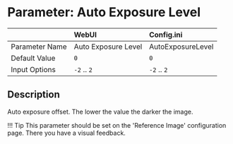 # Parameter: Auto Exposure Level

|                   | WebUI               | Config.ini
|:---               |:---                 |:----
| Parameter Name    | Auto Exposure Level | AutoExposureLevel
| Default Value     | `0`                 | `0`
| Input Options     | `-2` .. `2`         | `-2` .. `2`


## Description

Auto exposure offset. The lower the value the darker the image.


!!! Tip
    This parameter should be set on the 'Reference Image' configuration page.
    There you have a visual feedback.
